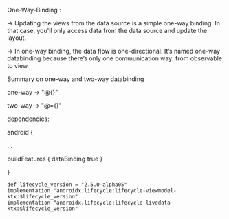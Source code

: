 
One-Way-Binding : 

-> Updating the views from the data source is a simple one-way binding. In that case, you'll only access data from the data source and update the layout.

-> In one-way binding, the data flow is one-directional. It’s named one-way databinding because there’s only one communication way: from observable to view.


Summary on one-way and two-way databinding

one-way -> "@{}"

two-way -> "@={}"

dependencies:

android {


.
.

buildFeatures 
{
    dataBinding true
   }
   
}


    def lifecycle_version = "2.5.0-alpha05"
    implementation "androidx.lifecycle:lifecycle-viewmodel-ktx:$lifecycle_version"
    implementation "androidx.lifecycle:lifecycle-livedata-ktx:$lifecycle_version"
